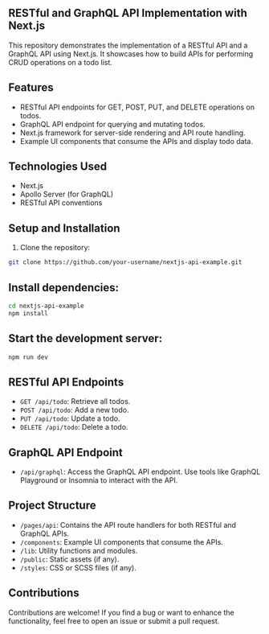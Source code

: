 ## RESTful and GraphQL API Implementation with Next.js

This repository demonstrates the implementation of a RESTful API and a GraphQL API using Next.js. It showcases how to build APIs for performing CRUD operations on a todo list.

## Features

- RESTful API endpoints for GET, POST, PUT, and DELETE operations on todos.
- GraphQL API endpoint for querying and mutating todos.
- Next.js framework for server-side rendering and API route handling.
- Example UI components that consume the APIs and display todo data.

## Technologies Used

- Next.js
- Apollo Server (for GraphQL)
- RESTful API conventions

## Setup and Installation

1. Clone the repository:

```bash
git clone https://github.com/your-username/nextjs-api-example.git
```

## Install dependencies:

```bash
cd nextjs-api-example
npm install
```

## Start the development server:

```bash
npm run dev
```

## RESTful API Endpoints

- `GET /api/todo`: Retrieve all todos.
- `POST /api/todo`: Add a new todo.
- `PUT /api/todo`: Update a todo.
- `DELETE /api/todo`: Delete a todo.

## GraphQL API Endpoint

- `/api/graphql`: Access the GraphQL API endpoint. Use tools like GraphQL Playground or Insomnia to interact with the API.

## Project Structure

- `/pages/api`: Contains the API route handlers for both RESTful and GraphQL APIs.
- `/components`: Example UI components that consume the APIs.
- `/lib`: Utility functions and modules.
- `/public`: Static assets (if any).
- `/styles`: CSS or SCSS files (if any).

## Contributions

Contributions are welcome! If you find a bug or want to enhance the functionality, feel free to open an issue or submit a pull request.

